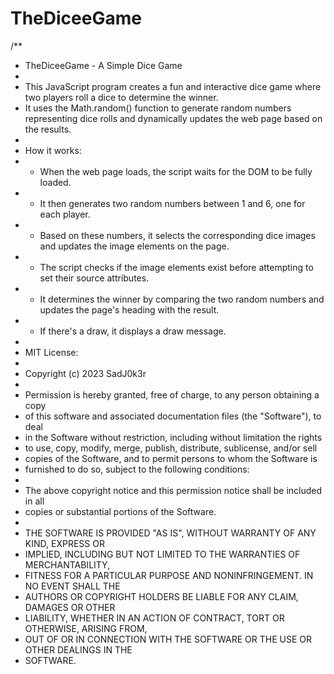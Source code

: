 # TheDiceeGame
/**
 * TheDiceeGame - A Simple Dice Game
 * 
 * This JavaScript program creates a fun and interactive dice game where two players roll a dice to determine the winner.
 * It uses the Math.random() function to generate random numbers representing dice rolls and dynamically updates the web page based on the results.
 * 
 * How it works:
 * - When the web page loads, the script waits for the DOM to be fully loaded.
 * - It then generates two random numbers between 1 and 6, one for each player.
 * - Based on these numbers, it selects the corresponding dice images and updates the image elements on the page.
 * - The script checks if the image elements exist before attempting to set their source attributes.
 * - It determines the winner by comparing the two random numbers and updates the page's heading with the result.
 * - If there's a draw, it displays a draw message.
 * 
 * MIT License:
 * 
 * Copyright (c) 2023 SadJ0k3r
 * 
 * Permission is hereby granted, free of charge, to any person obtaining a copy
 * of this software and associated documentation files (the "Software"), to deal
 * in the Software without restriction, including without limitation the rights
 * to use, copy, modify, merge, publish, distribute, sublicense, and/or sell
 * copies of the Software, and to permit persons to whom the Software is
 * furnished to do so, subject to the following conditions:
 * 
 * The above copyright notice and this permission notice shall be included in all
 * copies or substantial portions of the Software.
 * 
 * THE SOFTWARE IS PROVIDED "AS IS", WITHOUT WARRANTY OF ANY KIND, EXPRESS OR
 * IMPLIED, INCLUDING BUT NOT LIMITED TO THE WARRANTIES OF MERCHANTABILITY,
 * FITNESS FOR A PARTICULAR PURPOSE AND NONINFRINGEMENT. IN NO EVENT SHALL THE
 * AUTHORS OR COPYRIGHT HOLDERS BE LIABLE FOR ANY CLAIM, DAMAGES OR OTHER
 * LIABILITY, WHETHER IN AN ACTION OF CONTRACT, TORT OR OTHERWISE, ARISING FROM,
 * OUT OF OR IN CONNECTION WITH THE SOFTWARE OR THE USE OR OTHER DEALINGS IN THE
 * SOFTWARE.
   

